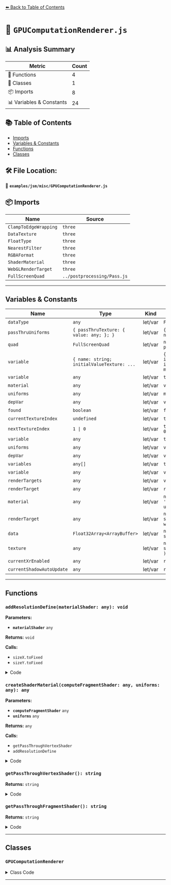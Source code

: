 [⬅️ Back to Table of Contents](../../../index.md)

# 📄 `GPUComputationRenderer.js`

## 📊 Analysis Summary

| Metric | Count |
|--------|-------|
| 🔧 Functions | 4 |
| 🧱 Classes | 1 |
| 📦 Imports | 8 |
| 📊 Variables & Constants | 24 |

## 📚 Table of Contents

- [Imports](#imports)
- [Variables & Constants](#variables-constants)
- [Functions](#functions)
- [Classes](#classes)

## 🛠️ File Location:
📂 **`examples/jsm/misc/GPUComputationRenderer.js`**

## 📦 Imports

| Name | Source |
|------|--------|
| `ClampToEdgeWrapping` | `three` |
| `DataTexture` | `three` |
| `FloatType` | `three` |
| `NearestFilter` | `three` |
| `RGBAFormat` | `three` |
| `ShaderMaterial` | `three` |
| `WebGLRenderTarget` | `three` |
| `FullScreenQuad` | `../postprocessing/Pass.js` |


---

## Variables & Constants

| Name | Type | Kind | Value | Exported |
|------|------|------|-------|----------|
| `dataType` | `any` | let/var | `FloatType` | ✗ |
| `passThruUniforms` | `{ passThruTexture: { value: any; }; }` | let/var | `{ passThruTexture: { value: null } }` | ✗ |
| `quad` | `FullScreenQuad` | let/var | `new FullScreenQuad( passThruShader )` | ✗ |
| `variable` | `{ name: string; initialValueTexture: ...` | let/var | `{ name: variableName, initialValueTexture: initialValueTexture, material: mat...` | ✗ |
| `variable` | `any` | let/var | `this.variables[ i ]` | ✗ |
| `material` | `any` | let/var | `variable.material` | ✗ |
| `uniforms` | `any` | let/var | `material.uniforms` | ✗ |
| `depVar` | `any` | let/var | `variable.dependencies[ d ]` | ✗ |
| `found` | `boolean` | let/var | `false` | ✗ |
| `currentTextureIndex` | `undefined` | let/var | `this.currentTextureIndex` | ✗ |
| `nextTextureIndex` | `1 \| 0` | let/var | `this.currentTextureIndex === 0 ? 1 : 0` | ✗ |
| `variable` | `any` | let/var | `this.variables[ i ]` | ✗ |
| `uniforms` | `any` | let/var | `variable.material.uniforms` | ✗ |
| `depVar` | `any` | let/var | `variable.dependencies[ d ]` | ✗ |
| `variables` | `any[]` | let/var | `this.variables` | ✗ |
| `variable` | `any` | let/var | `variables[ i ]` | ✗ |
| `renderTargets` | `any` | let/var | `variable.renderTargets` | ✗ |
| `renderTarget` | `any` | let/var | `renderTargets[ j ]` | ✗ |
| `material` | `any` | let/var | `new ShaderMaterial( { name: 'GPUComputationShader', uniforms: uniforms, verte...` | ✗ |
| `renderTarget` | `any` | let/var | `new WebGLRenderTarget( sizeXTexture, sizeYTexture, { wrapS: wrapS, wrapT: wra...` | ✗ |
| `data` | `Float32Array<ArrayBuffer>` | let/var | `new Float32Array( sizeX * sizeY * 4 )` | ✗ |
| `texture` | `any` | let/var | `new DataTexture( data, sizeX, sizeY, RGBAFormat, FloatType )` | ✗ |
| `currentXrEnabled` | `any` | let/var | `renderer.xr.enabled` | ✗ |
| `currentShadowAutoUpdate` | `any` | let/var | `renderer.shadowMap.autoUpdate` | ✗ |


---

## Functions

### `addResolutionDefine(materialShader: any): void`

**Parameters:**

- **`materialShader`** `any`

**Returns:** `void`

**Calls:**

- `sizeX.toFixed`
- `sizeY.toFixed`

<details><summary>Code</summary>

```typescript
function addResolutionDefine( materialShader ) {

			materialShader.defines.resolution = 'vec2( ' + sizeX.toFixed( 1 ) + ', ' + sizeY.toFixed( 1 ) + ' )';

		}
```
</details>

### `createShaderMaterial(computeFragmentShader: any, uniforms: any): any`

**Parameters:**

- **`computeFragmentShader`** `any`
- **`uniforms`** `any`

**Returns:** `any`

**Calls:**

- `getPassThroughVertexShader`
- `addResolutionDefine`

<details><summary>Code</summary>

```typescript
function createShaderMaterial( computeFragmentShader, uniforms ) {

			uniforms = uniforms || {};

			const material = new ShaderMaterial( {
				name: 'GPUComputationShader',
				uniforms: uniforms,
				vertexShader: getPassThroughVertexShader(),
				fragmentShader: computeFragmentShader
			} );

			addResolutionDefine( material );

			return material;

		}
```
</details>

### `getPassThroughVertexShader(): string`

**Returns:** `string`

<details><summary>Code</summary>

```typescript
function getPassThroughVertexShader() {

			return	'void main()	{\n' +
					'\n' +
					'	gl_Position = vec4( position, 1.0 );\n' +
					'\n' +
					'}\n';

		}
```
</details>

### `getPassThroughFragmentShader(): string`

**Returns:** `string`

<details><summary>Code</summary>

```typescript
function getPassThroughFragmentShader() {

			return	'uniform sampler2D passThruTexture;\n' +
					'\n' +
					'void main() {\n' +
					'\n' +
					'	vec2 uv = gl_FragCoord.xy / resolution.xy;\n' +
					'\n' +
					'	gl_FragColor = texture2D( passThruTexture, uv );\n' +
					'\n' +
					'}\n';

		}
```
</details>


---

## Classes

### `GPUComputationRenderer`

<details><summary>Class Code</summary>

```ts
class GPUComputationRenderer {

	/**
	 * Constructs a new GPU computation renderer.
	 *
	 * @param {number} sizeX - Computation problem size is always 2d: sizeX * sizeY elements.
 	 * @param {number} sizeY - Computation problem size is always 2d: sizeX * sizeY elements.
 	 * @param {WebGLRenderer} renderer - The renderer.
	 */
	constructor( sizeX, sizeY, renderer ) {

		this.variables = [];

		this.currentTextureIndex = 0;

		let dataType = FloatType;

		const passThruUniforms = {
			passThruTexture: { value: null }
		};

		const passThruShader = createShaderMaterial( getPassThroughFragmentShader(), passThruUniforms );

		const quad = new FullScreenQuad( passThruShader );

		/**
		 * Sets the data type of the internal textures.
		 *
		 * @param {(FloatType|HalfFloatType)} type - The type to set.
		 * @return {GPUComputationRenderer} A reference to this renderer.
		 */
		this.setDataType = function ( type ) {

			dataType = type;
			return this;

		};

		/**
		 * Adds a compute variable to the renderer.
		 *
		 * @param {string} variableName - The variable name.
		 * @param {string} computeFragmentShader - The compute (fragment) shader source.
		 * @param {Texture} initialValueTexture - The initial value texture.
		 * @return {Object} The compute variable.
		 */
		this.addVariable = function ( variableName, computeFragmentShader, initialValueTexture ) {

			const material = this.createShaderMaterial( computeFragmentShader );

			const variable = {
				name: variableName,
				initialValueTexture: initialValueTexture,
				material: material,
				dependencies: null,
				renderTargets: [],
				wrapS: null,
				wrapT: null,
				minFilter: NearestFilter,
				magFilter: NearestFilter
			};

			this.variables.push( variable );

			return variable;

		};

		/**
		 * Sets variable dependencies.
		 *
		 * @param {Object} variable - The compute variable.
		 * @param {Array<Object>} dependencies - Other compute variables that represents the dependencies.
		 */
		this.setVariableDependencies = function ( variable, dependencies ) {

			variable.dependencies = dependencies;

		};

		/**
		 * Initializes the renderer.
		 *
		 * @return {?string} Returns `null` if no errors are detected. Otherwise returns the error message.
		 */
		this.init = function () {

			if ( renderer.capabilities.maxVertexTextures === 0 ) {

				return 'No support for vertex shader textures.';

			}

			for ( let i = 0; i < this.variables.length; i ++ ) {

				const variable = this.variables[ i ];

				// Creates rendertargets and initialize them with input texture
				variable.renderTargets[ 0 ] = this.createRenderTarget( sizeX, sizeY, variable.wrapS, variable.wrapT, variable.minFilter, variable.magFilter );
				variable.renderTargets[ 1 ] = this.createRenderTarget( sizeX, sizeY, variable.wrapS, variable.wrapT, variable.minFilter, variable.magFilter );
				this.renderTexture( variable.initialValueTexture, variable.renderTargets[ 0 ] );
				this.renderTexture( variable.initialValueTexture, variable.renderTargets[ 1 ] );

				// Adds dependencies uniforms to the ShaderMaterial
				const material = variable.material;
				const uniforms = material.uniforms;

				if ( variable.dependencies !== null ) {

					for ( let d = 0; d < variable.dependencies.length; d ++ ) {

						const depVar = variable.dependencies[ d ];

						if ( depVar.name !== variable.name ) {

							// Checks if variable exists
							let found = false;

							for ( let j = 0; j < this.variables.length; j ++ ) {

								if ( depVar.name === this.variables[ j ].name ) {

									found = true;
									break;

								}

							}

							if ( ! found ) {

								return 'Variable dependency not found. Variable=' + variable.name + ', dependency=' + depVar.name;

							}

						}

						uniforms[ depVar.name ] = { value: null };

						material.fragmentShader = '\nuniform sampler2D ' + depVar.name + ';\n' + material.fragmentShader;

					}

				}

			}

			this.currentTextureIndex = 0;

			return null;

		};

		/**
		 * Executes the compute. This method is usually called in the animation loop.
		 */
		this.compute = function () {

			const currentTextureIndex = this.currentTextureIndex;
			const nextTextureIndex = this.currentTextureIndex === 0 ? 1 : 0;

			for ( let i = 0, il = this.variables.length; i < il; i ++ ) {

				const variable = this.variables[ i ];

				// Sets texture dependencies uniforms
				if ( variable.dependencies !== null ) {

					const uniforms = variable.material.uniforms;

					for ( let d = 0, dl = variable.dependencies.length; d < dl; d ++ ) {

						const depVar = variable.dependencies[ d ];

						uniforms[ depVar.name ].value = depVar.renderTargets[ currentTextureIndex ].texture;

					}

				}

				// Performs the computation for this variable
				this.doRenderTarget( variable.material, variable.renderTargets[ nextTextureIndex ] );

			}

			this.currentTextureIndex = nextTextureIndex;

		};

		/**
		 * Returns the current render target for the given compute variable.
		 *
		 * @param {Object} variable - The compute variable.
		 * @return {WebGLRenderTarget} The current render target.
		 */
		this.getCurrentRenderTarget = function ( variable ) {

			return variable.renderTargets[ this.currentTextureIndex ];

		};

		/**
		 * Returns the alternate render target for the given compute variable.
		 *
		 * @param {Object} variable - The compute variable.
		 * @return {WebGLRenderTarget} The alternate render target.
		 */
		this.getAlternateRenderTarget = function ( variable ) {

			return variable.renderTargets[ this.currentTextureIndex === 0 ? 1 : 0 ];

		};

		/**
		 * Frees all internal resources. Call this method if you don't need the
		 * renderer anymore.
		 */
		this.dispose = function () {

			quad.dispose();

			const variables = this.variables;

			for ( let i = 0; i < variables.length; i ++ ) {

				const variable = variables[ i ];

				if ( variable.initialValueTexture ) variable.initialValueTexture.dispose();

				const renderTargets = variable.renderTargets;

				for ( let j = 0; j < renderTargets.length; j ++ ) {

					const renderTarget = renderTargets[ j ];
					renderTarget.dispose();

				}

			}

		};

		function addResolutionDefine( materialShader ) {

			materialShader.defines.resolution = 'vec2( ' + sizeX.toFixed( 1 ) + ', ' + sizeY.toFixed( 1 ) + ' )';

		}

		/**
		 * Adds a resolution defined for the given material shader.
		 *
		 * @param {Object} materialShader - The material shader.
		 */
		this.addResolutionDefine = addResolutionDefine;


		// The following functions can be used to compute things manually

		function createShaderMaterial( computeFragmentShader, uniforms ) {

			uniforms = uniforms || {};

			const material = new ShaderMaterial( {
				name: 'GPUComputationShader',
				uniforms: uniforms,
				vertexShader: getPassThroughVertexShader(),
				fragmentShader: computeFragmentShader
			} );

			addResolutionDefine( material );

			return material;

		}

		this.createShaderMaterial = createShaderMaterial;

		/**
		 * Creates a new render target from the given parameters.
		 *
		 * @param {number} sizeXTexture - The width of the render target.
		 * @param {number} sizeYTexture - The height of the render target.
		 * @param {number} wrapS - The wrapS value.
		 * @param {number} wrapT - The wrapS value.
		 * @param {number} minFilter - The minFilter value.
		 * @param {number} magFilter - The magFilter value.
		 * @return {WebGLRenderTarget} The new render target.
		 */
		this.createRenderTarget = function ( sizeXTexture, sizeYTexture, wrapS, wrapT, minFilter, magFilter ) {

			sizeXTexture = sizeXTexture || sizeX;
			sizeYTexture = sizeYTexture || sizeY;

			wrapS = wrapS || ClampToEdgeWrapping;
			wrapT = wrapT || ClampToEdgeWrapping;

			minFilter = minFilter || NearestFilter;
			magFilter = magFilter || NearestFilter;

			const renderTarget = new WebGLRenderTarget( sizeXTexture, sizeYTexture, {
				wrapS: wrapS,
				wrapT: wrapT,
				minFilter: minFilter,
				magFilter: magFilter,
				format: RGBAFormat,
				type: dataType,
				depthBuffer: false
			} );

			return renderTarget;

		};

		/**
		 * Creates a new data texture.
		 *
		 * @return {DataTexture} The new data texture.
		 */
		this.createTexture = function () {

			const data = new Float32Array( sizeX * sizeY * 4 );
			const texture = new DataTexture( data, sizeX, sizeY, RGBAFormat, FloatType );
			texture.needsUpdate = true;
			return texture;

		};

		/**
		 * Renders the given texture into the given render target.
		 *
		 * @param {Texture} input - The input.
		 * @param {WebGLRenderTarget} output - The output.
		 */
		this.renderTexture = function ( input, output ) {

			passThruUniforms.passThruTexture.value = input;

			this.doRenderTarget( passThruShader, output );

			passThruUniforms.passThruTexture.value = null;

		};


		/**
		 * Renders the given material into the given render target
		 * with a full-screen pass.
		 *
		 * @param {Material} material - The material.
		 * @param {WebGLRenderTarget} output - The output.
		 */
		this.doRenderTarget = function ( material, output ) {

			const currentRenderTarget = renderer.getRenderTarget();

			const currentXrEnabled = renderer.xr.enabled;
			const currentShadowAutoUpdate = renderer.shadowMap.autoUpdate;

			renderer.xr.enabled = false; // Avoid camera modification
			renderer.shadowMap.autoUpdate = false; // Avoid re-computing shadows
			quad.material = material;
			renderer.setRenderTarget( output );
			quad.render( renderer );
			quad.material = passThruShader;

			renderer.xr.enabled = currentXrEnabled;
			renderer.shadowMap.autoUpdate = currentShadowAutoUpdate;

			renderer.setRenderTarget( currentRenderTarget );

		};

		// Shaders

		function getPassThroughVertexShader() {

			return	'void main()	{\n' +
					'\n' +
					'	gl_Position = vec4( position, 1.0 );\n' +
					'\n' +
					'}\n';

		}

		function getPassThroughFragmentShader() {

			return	'uniform sampler2D passThruTexture;\n' +
					'\n' +
					'void main() {\n' +
					'\n' +
					'	vec2 uv = gl_FragCoord.xy / resolution.xy;\n' +
					'\n' +
					'	gl_FragColor = texture2D( passThruTexture, uv );\n' +
					'\n' +
					'}\n';

		}

	}

}
```
</details>


---